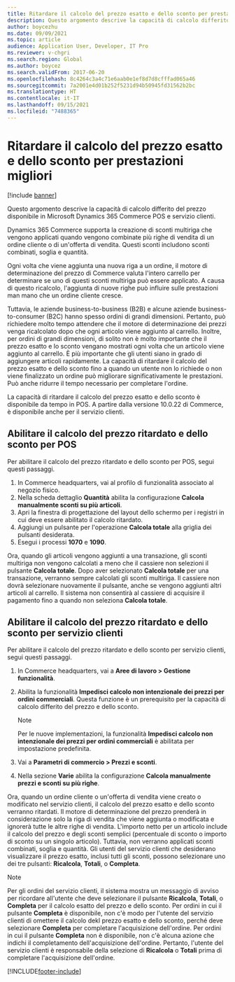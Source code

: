 ```yaml
---
title: Ritardare il calcolo del prezzo esatto e dello sconto per prestazioni migliori
description: Questo argomento descrive la capacità di calcolo differito del prezzo disponibile in Microsoft Dynamics 365 Commerce POS e servizio clienti.
author: boycezhu
ms.date: 09/09/2021
ms.topic: article
audience: Application User, Developer, IT Pro
ms.reviewer: v-chgri
ms.search.region: Global
ms.author: boycez
ms.search.validFrom: 2017-06-20
ms.openlocfilehash: 8c4264c3a4c71e6aab0e1ef8d7d8cfffad065a46
ms.sourcegitcommit: 7a2001e4d01b252f5231d94b50945fd31562b2bc
ms.translationtype: HT
ms.contentlocale: it-IT
ms.lasthandoff: 09/15/2021
ms.locfileid: "7488365"
---
```

# <a name="delay-exact-price-and-discount-calculation-for-improved-performance"></a>Ritardare il calcolo del prezzo esatto e dello sconto per prestazioni migliori

[!include [banner](includes/banner.md)]

Questo argomento descrive la capacità di calcolo differito del prezzo disponibile in Microsoft Dynamics 365 Commerce POS e servizio clienti.

Dynamics 365 Commerce supporta la creazione di sconti multiriga che vengono applicati quando vengono combinate più righe di vendita di un ordine cliente o di un'offerta di vendita. Questi sconti includono sconti combinati, soglia e quantità.

Ogni volta che viene aggiunta una nuova riga a un ordine, il motore di determinazione del prezzo di Commerce valuta l'intero carrello per determinare se uno di questi sconti multiriga può essere applicato. A causa di questo ricalcolo, l'aggiunta di nuove righe può influire sulle prestazioni man mano che un ordine cliente cresce.

Tuttavia, le aziende business-to-business (B2B) e alcune aziende business-to-consumer (B2C) hanno spesso ordini di grandi dimensioni. Pertanto, può richiedere molto tempo attendere che il motore di determinazione dei prezzi venga ricalcolato dopo che ogni articolo viene aggiunto al carrello. Inoltre, per ordini di grandi dimensioni, di solito non è molto importante che il prezzo esatto e lo sconto vengano mostrati ogni volta che un articolo viene aggiunto al carrello. È più importante che gli utenti siano in grado di aggiungere articoli rapidamente. La capacità di ritardare il calcolo del prezzo esatto e dello sconto fino a quando un utente non lo richiede o non viene finalizzato un ordine può migliorare significativamente le prestazioni. Può anche ridurre il tempo necessario per completare l'ordine.

La capacità di ritardare il calcolo del prezzo esatto e dello sconto è disponibile da tempo in POS. A partire dalla versione 10.0.22 di Commerce, è disponibile anche per il servizio clienti.

## <a name="enable-delayed-price-and-discount-calculation-for-pos"></a>Abilitare il calcolo del prezzo ritardato e dello sconto per POS

Per abilitare il calcolo del prezzo ritardato e dello sconto per POS, segui questi passaggi.

1. In Commerce headquarters, vai al profilo di funzionalità associato al negozio fisico.
1. Nella scheda dettaglio **Quantità** abilita la configurazione **Calcola manualmente sconti su più articoli**.
1. Apri la finestra di progettazione del layout dello schermo per i registri in cui deve essere abilitato il calcolo ritardato.
1. Aggiungi un pulsante per l'operazione **Calcola totale** alla griglia dei pulsanti desiderata.
1. Esegui i processi **1070** e **1090**.

Ora, quando gli articoli vengono aggiunti a una transazione, gli sconti multiriga non vengono calcolati a meno che il cassiere non selezioni il pulsante **Calcola totale**. Dopo aver selezionato **Calcola totale** per una transazione, verranno sempre calcolati gli sconti multiriga. Il cassiere non dovrà selezionare nuovamente il pulsante, anche se vengono aggiunti altri articoli al carrello. Il sistema non consentirà al cassiere di acquisire il pagamento fino a quando non seleziona **Calcola totale**.

## <a name="enable-delayed-price-and-discount-calculation-for-call-center"></a>Abilitare il calcolo del prezzo ritardato e dello sconto per servizio clienti

Per abilitare il calcolo del prezzo ritardato e dello sconto per servizio clienti, segui questi passaggi.

1. In Commerce headquarters, vai a **Aree di lavoro \> Gestione funzionalità**.
1. Abilita la funzionalità **Impedisci calcolo non intenzionale dei prezzi per ordini commerciali**. Questa funzione è un prerequisito per la capacità di calcolo differito del prezzo e dello sconto.

    > [!NOTE]
    > Per le nuove implementazioni, la funzionalità **Impedisci calcolo non intenzionale dei prezzi per ordini commerciali** è abilitata per impostazione predefinita.

1. Vai a **Parametri di commercio \> Prezzi e sconti**.
1. Nella sezione **Varie** abilita la configurazione **Calcola manualmente prezzi e sconti su più righe**.

Ora, quando un ordine cliente o un'offerta di vendita viene creato o modificato nel servizio clienti, il calcolo del prezzo esatto e dello sconto verranno ritardati. Il motore di determinazione del prezzo prenderà in considerazione solo la riga di vendita che viene aggiunta o modificata e ignorerà tutte le altre righe di vendita. L'importo netto per un articolo include il calcolo del prezzo e degli sconti semplici (percentuale di sconto o importo di sconto su un singolo articolo). Tuttavia, non verranno applicati sconti combinati, soglia e quantità. Gli utenti del servizio clienti che desiderano visualizzare il prezzo esatto, inclusi tutti gli sconti, possono selezionare uno dei tre pulsanti: **Ricalcola**, **Totali**, o **Completa**.

> [!NOTE]
> Per gli ordini del servizio clienti, il sistema mostra un messaggio di avviso per ricordare all'utente che deve selezionare il pulsante **Ricalcola**, **Totali**, o **Completa** per il calcolo esatto del prezzo e dello sconto. Per ordini in cui il pulsante **Completa** è disponibile, non c'è modo per l'utente del servizio clienti di omettere il calcolo dekl prezzo esatto e dello sconto, perché deve selezionare **Completa** per completare l'acquisizione dell'ordine. Per ordini in cui il pulsante **Completa** non è disponibile, non c'è alcuna azione che indichi il completamento dell'acquisizione dell'ordine. Pertanto, l'utente del servizio clienti è responsabile della selezione di **Ricalcola** o **Totali** prima di completare l'acquisizione dell'ordine.

[!INCLUDE[footer-include](../includes/footer-banner.md)]
